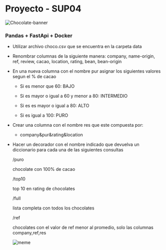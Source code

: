 <h1>Proyecto - SUP04</h1>

![Chocolate-banner](https://github.com/olivierifederico/proyecto-sup_04/blob/master/__src/chocolate.jpg?raw=true)

<h3>Pandas + FastApi + Docker</h3>

- Utilizar archivo choco.csv que se encuentra en la carpeta data

- Renombrar columnas de la siguiente manera: company, name-origin, ref, review, cacao, location, rating, bean, bean-origin

- En una nueva columna con el nombre pur asignar los siguientes valores segun el % de cacao

    - Si es menor que 60: BAJO

    - Si es mayor o igual a 60 y menor a 80: INTERMEDIO

    - Si es es mayor o igual a 80: ALTO

    - Si es igual a 100: PURO

- Crear una columna con el nombre res que este compuesta por:

    - company&pur&rating&location


- Hacer un decorador con el nombre indicado que devuelva un diccionario para cada una de las siguientes consultas

    /puro

    chocolate con 100% de cacao


    /top10

    top 10 en rating de chocolates

    /full

    lista completa con todos los chocolates


    /ref

    chocolates con el valor de ref menor al promedio, solo las columnas company,ref,res
    
    
    
    ![meme](https://raw.githubusercontent.com/olivierifederico/proyecto1_sup07/main/_src/PC180288.jpg)
